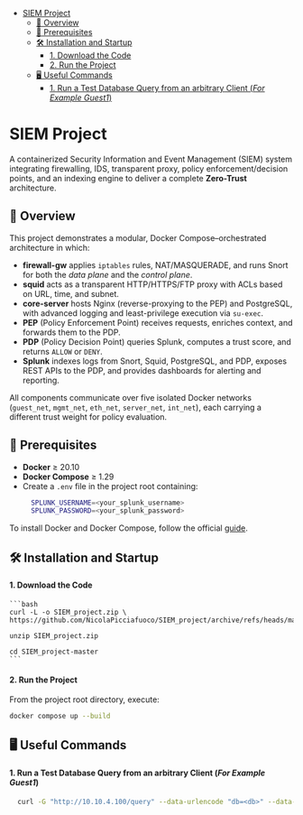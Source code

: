 - [SIEM Project](#siem-project)
  - [🔎 Overview](#-overview)
  - [🚀 Prerequisites](#-prerequisites)
  - [🛠️ Installation and Startup](#️-installation-and-startup)
      - [1. Download the Code](#1-download-the-code)
      - [2. Run the Project](#2-run-the-project)
  - [🖥️ Useful Commands](#️-useful-commands)
      - [1. Run a Test Database Query from an arbitrary Client (*For Example Guest1*)](#1-run-a-test-database-query-from-an-arbitrary-client-for-example-guest1)


# SIEM Project

A containerized Security Information and Event Management (SIEM) system integrating firewalling, IDS, transparent proxy, policy enforcement/decision points, and an indexing engine to deliver a complete **Zero-Trust** architecture.

## 🔎 Overview

This project demonstrates a modular, Docker Compose–orchestrated architecture in which:

- **firewall-gw** applies `iptables` rules, NAT/MASQUERADE, and runs Snort for both the *data plane* and the *control plane*.  
- **squid** acts as a transparent HTTP/HTTPS/FTP proxy with ACLs based on URL, time, and subnet.  
- **core-server** hosts Nginx (reverse-proxying to the PEP) and PostgreSQL, with advanced logging and least-privilege execution via `su-exec`.  
- **PEP** (Policy Enforcement Point) receives requests, enriches context, and forwards them to the PDP.  
- **PDP** (Policy Decision Point) queries Splunk, computes a trust score, and returns `ALLOW` or `DENY`.  
- **Splunk** indexes logs from Snort, Squid, PostgreSQL, and PDP, exposes REST APIs to the PDP, and provides dashboards for alerting and reporting.  

All components communicate over five isolated Docker networks (`guest_net`, `mgmt_net`, `eth_net`, `server_net`, `int_net`), each carrying a different trust weight for policy evaluation.

## 🚀 Prerequisites

- **Docker** ≥ 20.10  
- **Docker Compose** ≥ 1.29  
- Create a `.env` file in the project root containing:
  ```bash
    SPLUNK_USERNAME=<your_splunk_username>
    SPLUNK_PASSWORD=<your_splunk_password>
  ```

To install Docker and Docker Compose, follow the official [guide](https://docs.docker.com/compose/install/).

## 🛠️ Installation and Startup

#### 1. Download the Code

    ```bash
    curl -L -o SIEM_project.zip \
    https://github.com/NicolaPicciafuoco/SIEM_project/archive/refs/heads/master.zip

    unzip SIEM_project.zip

    cd SIEM_project-master
    ```

#### 2. Run the Project

From the project root directory, execute:
```bash
docker compose up --build
```

## 🖥️ Useful Commands

#### 1. Run a Test Database Query from an arbitrary Client (*For Example Guest1*)

```bash
  curl -G "http://10.10.4.100/query" --data-urlencode "db=<db>" --data-urlencode "user=<user>" --data-urlencode "password=<password>" --data-urlencode "query=SELECT * FROM <db_table>;"
```